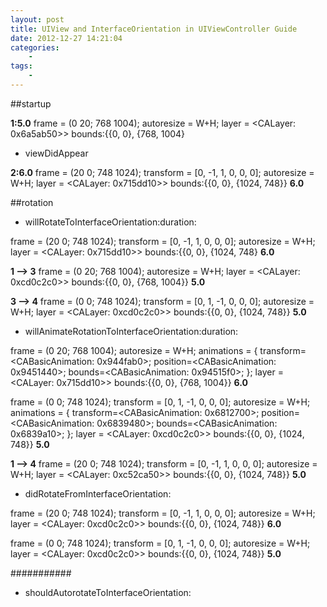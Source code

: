 ```yaml
--- 
layout: post
title: UIView and InterfaceOrientation in UIViewController Guide
date: 2012-12-27 14:21:04
categories:
    - 
tags:
    -
---
```


##startup

**1:5.0** frame = (0 20; 768 1004); autoresize = W+H; layer = <CALayer: 0x6a5ab50>> bounds:{{0, 0}, {768, 1004}


* viewDidAppear 

**2:6.0** frame = (20 0; 748 1024); transform = [0, -1, 1, 0, 0, 0]; autoresize = W+H; layer = <CALayer: 0x715dd10>> bounds:{{0, 0}, {1024, 748}} **6.0**


##rotation


* willRotateToInterfaceOrientation:duration:

frame = (20 0; 748 1024); transform = [0, -1, 1, 0, 0, 0]; autoresize = W+H; layer = <CALayer: 0x715dd10>> bounds:{{0, 0}, {1024, 748} **6.0**

**1 --> 3** frame = (0 20; 768 1004); autoresize = W+H; layer = <CALayer: 0xcd0c2c0>> bounds:{{0, 0}, {768, 1004}} **5.0**

**3 --> 4** frame = (0 0; 748 1024); transform = [0, 1, -1, 0, 0, 0]; autoresize = W+H; layer = <CALayer: 0xcd0c2c0>> bounds:{{0, 0}, {1024, 748}} **5.0**


* willAnimateRotationToInterfaceOrientation:duration:

frame = (0 20; 768 1004); autoresize = W+H; animations = { transform=<CABasicAnimation: 0x944fab0>; position=<CABasicAnimation: 0x9451440>; bounds=<CABasicAnimation: 0x94515f0>; }; layer = <CALayer: 0x715dd10>> bounds:{{0, 0}, {768, 1004}} **6.0**


frame = (0 0; 748 1024); transform = [0, 1, -1, 0, 0, 0]; autoresize = W+H; animations = { transform=<CABasicAnimation: 0x6812700>; position=<CABasicAnimation: 0x6839480>; bounds=<CABasicAnimation: 0x6839a10>; }; layer = <CALayer: 0xcd0c2c0>> bounds:{{0, 0}, {1024, 748}} **5.0**


**1 --> 4** frame = (20 0; 748 1024); transform = [0, -1, 1, 0, 0, 0]; autoresize = W+H; layer = <CALayer: 0xc52ca50>> bounds:{{0, 0}, {1024, 748}} **5.0**



* didRotateFromInterfaceOrientation:

frame = (20 0; 748 1024); transform = [0, -1, 1, 0, 0, 0]; autoresize = W+H; layer = <CALayer: 0xcd0c2c0>> bounds:{{0, 0}, {1024, 748}} **6.0**

frame = (0 0; 748 1024); transform = [0, 1, -1, 0, 0, 0]; autoresize = W+H; layer = <CALayer: 0xcd0c2c0>> bounds:{{0, 0}, {1024, 748}} **5.0**

###########

* shouldAutorotateToInterfaceOrientation:


